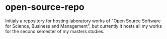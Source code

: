 # open-source-repo
Initialy a repository for hosting laboratory works of "Open Source Software for Science, Business and Management", 
but currently it hosts all my works for the second semester of my masters studies.

